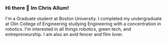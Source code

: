 ### Hi there 👋 Im Chris Allum! 
I'm a Graduate student at Boston University. I completed my undergraduate at Olin College of Engineering studying Engineering with a concentration in robotics. I'm interested in all things robotics, green tech, and entrepreneurship. I am also an avid fencer and film lover.

